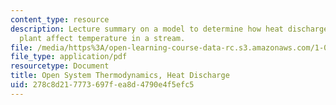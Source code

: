 ```yaml
---
content_type: resource
description: Lecture summary on a model to determine how heat discharges from a power
  plant affect temperature in a stream.
file: /media/https%3A/open-learning-course-data-rc.s3.amazonaws.com/1-020-ecology-ii-engineering-for-sustainability-spring-2008/278c8d217773697fea8d4790e4f5efc5_lec11.pdf
file_type: application/pdf
resourcetype: Document
title: Open System Thermodynamics, Heat Discharge
uid: 278c8d21-7773-697f-ea8d-4790e4f5efc5
---
```

